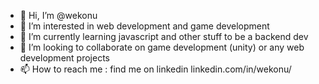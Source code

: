 - 👋 Hi, I’m @wekonu
- 👀 I’m interested in web development and game development
- 🌱 I’m currently learning javascript and other stuff to be a backend dev
- 💞️ I’m looking to collaborate on game development (unity) or any web development projects
- 📫 How to reach me : find me on linkedin linkedin.com/in/wekonu/

<!---
wekonu/wekonu is a ✨ special ✨ repository because its `README.md` (this file) appears on your GitHub profile.
You can click the Preview link to take a look at your changes.
--->
